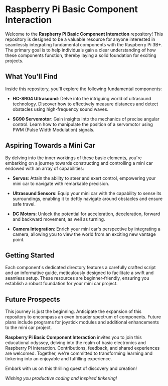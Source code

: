 # Raspberry Pi Basic Component Interaction

Welcome to the **Raspberry Pi Basic Component Interaction** repository! This repository is designed to be a valuable resource for anyone interested in seamlessly integrating fundamental components with the Raspberry Pi 3B+. The primary goal is to help individuals gain a clear understanding of how these components function, thereby laying a solid foundation for exciting projects.

## What You'll Find

Inside this repository, you'll explore the following fundamental components:

- **HC-SR04 Ultrasound**: Delve into the intriguing world of ultrasound technology. Discover how to effectively measure distances and detect obstacles using high-frequency sound waves.

- **SG90 Servomotor**: Gain insights into the mechanics of precise angular control. Learn how to manipulate the position of a servomotor using PWM (Pulse Width Modulation) signals.

## Aspiring Towards a Mini Car

By delving into the inner workings of these basic elements, you're embarking on a journey towards constructing and controlling a mini car endowed with an array of capabilities:

- **Servos**: Attain the ability to steer and exert control, empowering your mini car to navigate with remarkable precision.

- **Ultrasound Sensors**: Equip your mini car with the capability to sense its surroundings, enabling it to deftly navigate around obstacles and ensure safe travel.

- **DC Motors**: Unlock the potential for acceleration, deceleration, forward and backward movement, as well as turning.

- **Camera Integration**: Enrich your mini car's perspective by integrating a camera, allowing you to view the world from an exciting new vantage point.

## Getting Started

Each component's dedicated directory features a carefully crafted script and an informative guide, meticulously designed to facilitate a swift and seamless setup. These resources are beginner-friendly, ensuring you establish a robust foundation for your mini car project.

## Future Prospects

This journey is just the beginning. Anticipate the expansion of this repository to encompass an even broader spectrum of components. Future plans include programs for joystick modules and additional enhancements to the mini car project.

**Raspberry Pi Basic Component Interaction** invites you to join this educational odyssey, delving into the realm of basic electronics and Raspberry Pi interaction. Contributions, feedback, and shared experiences are welcomed. Together, we're committed to transforming learning and tinkering into an enjoyable and fulfilling experience.

Embark with us on this thrilling quest of discovery and creation!

*Wishing you productive coding and inspired tinkering!*
